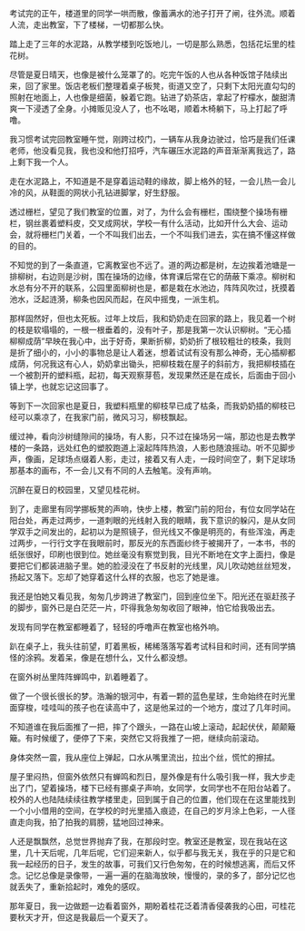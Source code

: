 考试完的正午，楼道里的同学一哄而散，像蓄满水的池子打开了闸，往外流。顺着人流，走出教室，下了楼梯，一切都那么快。

踏上走了三年的水泥路，从教学楼到吃饭地儿，一切是那么熟悉，包括花坛里的桂花树。

尽管是夏日晴天，也像是被什么笼罩了的。吃完午饭的人也从各种饭馆子陆续出来，回了家里。饭店老板们整理着桌子板凳，街道又空了，只剩下太阳光直勾勾的照射在地面上，人也像是细菌，躲着它跑。钻进了奶茶店，拿起了柠檬水，酸甜清爽一下浸透了全身。小摊贩见没人了，也不吆喝，顺着木椅躺下，马上打起了呼噜。

我习惯考试完回教室睡午觉，刚跨过校门，一辆车从我身边驶过，恰巧是我们任课老师，他没看见我，我也没和他打招呼，汽车碾压水泥路的声音渐渐离我远了，路上剩下我一个人。

走在水泥路上，不知道是不是穿着运动鞋的缘故，脚上格外的轻，一会儿热一会儿冷的风，从鞋面的网状小孔钻进脚掌，好生舒服。

透过栅栏，望见了我们教室的位置，对了，为什么会有栅栏，围绕整个操场有栅栏，钢丝裹着塑料皮，交叉成网状，学校一有什么活动，比如开什么大会、运动会，就将栅栏门关着，一个不叫我们出去，一个不叫我们进去，实在搞不懂这样做的目的。

不知觉的到了一条直道，它离教室也不远了。道的两边都是树，左边挨着池塘是一排柳树，右边则是沙树，围在操场的边缘，体育课后常在它的荫蔽下乘凉。柳树和水总有分不开的联系，公园里面柳树也是，都是栽在水池边，阵阵风吹过，抚摸着池水，泛起涟漪，柳条也因风而起，在风中摇曳，一派生机。

那样固然好，但也太死板。过年上坟后，我和奶奶走在回家的路上，我见着一个树的枝是软塌塌的，一根一根垂着的，没有叶子，那是我第一次认识柳树。“无心插柳柳成荫”早映在我心中，出于好奇，果断折柳，奶奶折了根较粗壮的枝条，我则是折了细小的，小小的事物总是让人着迷，想着试试有没有那么神奇，无心插柳都成荫，何况我这有心人，奶奶拿出锄头，把柳枝栽在屋子的斜前方，我把柳枝插在一个被割开的塑料瓶，起初，每天观察芽苞，发现果然还是在成长，后面由于回小镇上学，也就忘记这回事了。

等到下一次回家也是夏日，我塑料瓶里的柳枝早已成了枯条，而我奶奶插的柳枝已经可以乘凉了，在我家门前，微风习习，柳枝飘起。

缓过神，看向沙树缝隙间的操场，有人影，只不过在操场另一端，那边也是去教学楼的一条路，远处红色的塑胶跑道上滚起阵阵热浪，人影也随浪摇动。听不见脚步声，像画，足球场点缀着人影，走过，接着又有人走，一段时间空了，剩下足球场那基本的画布，不一会儿又有不同的人去触笔。没有声响。

沉醉在夏日的校园里，又望见桂花树。

到了，走廊里有同学挪板凳的声响，快步上楼，教室门前的阳台，有位女同学站在阳台处，再走过两步，一道刺眼的光线射入我的眼睛，我下意识的躲闪，是从女同学双手之间发出的，起初以为是照镜子，但光线又不像是明亮的，有些浑浊，再走过两步，一行行文字在我眼前时，那反光的东西面纱终于被揭开了，一本书，书的纸张很好，印刷也很到位。她丝毫没有察觉到我，目光不断地在文字上面扫，像是要把它们都装进脑子里。她的脸浸没在了书反射的光线里，风儿吹动她丝丝短发，扬起又落下。忘却了她穿着这什么样的衣服，也忘了她是谁。

我还是怕她又看见我，匆匆几步跨进了教室门，回到座位坐下。阳光还在驱赶孩子的脚步，窗外已是白茫茫一片，吓得我急匆匆收回了眼神，怕它给我吸出去。

发现有同学在教室都睡着了，轻轻的呼噜声在教室也格外响。

趴在桌子上，我头往前望，盯着黑板，稀稀落落写着考试科目和时间，还有同学搞怪的涂鸦。发着呆，像是在想什么，又什么都没想。

在窗外树丛里阵阵蝉鸣中，趴着睡着了。

做了一个很长很长的梦。浩瀚的银河中，有着一颗的蓝色星球，生命始终在时光里面穿梭，哇哇叫的孩子也在读高中了，这是他呆过的一个地方，度过了几年时间。

不知道谁在我后面推了一把，摔了个跟头，一路在山坡上滚动，起起伏伏，颠颠簸簸。有时候缓了，便停了下来，突然它又将我推了一把，继续向前滚动。

身体突然一震，我从座位上弹起，口水从嘴里流出，拉出个丝，慌忙的擦拭。

屋子里闷热，但窗外依然只有蝉鸣和烈日，屋外像是有什么吸引我一样，我大步走出了门，望着操场，楼下已经有挪桌子声响，女同学，女同学也不在阳台站着了。校外的人也陆陆续续往教学楼里走，回到属于自己的位置，他们现在在这里能找到一个小小借用的空间，在学校的时光里插入痕迹，在自己的岁月涂上色彩，一人径直走向我，拍了拍我的肩膀，猛地回过神来。

人还是飘飘然，总觉世界抛弃了我，在那段时空。教室还是教室，现在我站在这里，几十天后呢，几年后呢，它们迎来新人，似乎都与我无关，我在乎的只是它和我一起经历的日子，发生的故事，可我们又行色匆匆，在的时候想逃离，而后又怀念。记忆总像是录像带，一遍一遍的在脑海放映，慢慢的，录的多了，部分记忆也就丢失了，重新拾起时，难免的感叹。

那年夏日，我一边做题一边看着窗外，期盼着桂花泛着清香侵袭我的心田，可桂花要秋天才开，但这是我最后一个夏天了。